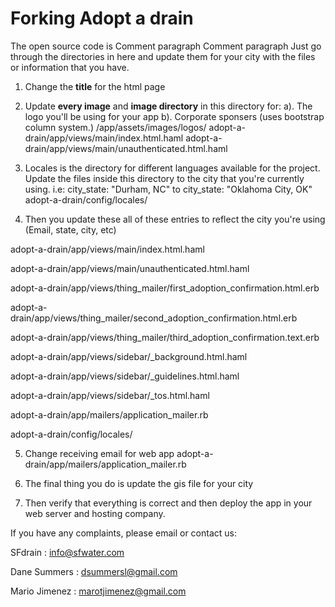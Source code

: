 
# Forking Adopt a drain 


The open source code is Comment paragraph
Comment paragraph
Just go through the directories in here and update them for your city with the files or information that you have. 

1. Change the **__title__** for the html page


2. Update **every image** and **image directory** in this directory for: 
a). The logo you'll be using for your app
b). Corporate sponsers (uses bootstrap column system.)
/app/assets/images/logos/
adopt-a-drain/app/views/main/index.html.haml
adopt-a-drain/app/views/main/unauthenticated.html.haml



3. Locales is the directory for different languages available for the project. Update the files inside this directory to the city that you're currently using.
i.e: city_state: "Durham, NC" to city_state: "Oklahoma City, OK"
adopt-a-drain/config/locales/


4. Then you update these all of these entries to reflect the city you're using 
(Email, state, city, etc)

 adopt-a-drain/app/views/main/index.html.haml

 adopt-a-drain/app/views/main/unauthenticated.html.haml
 
 adopt-a-drain/app/views/thing_mailer/first_adoption_confirmation.html.erb

 adopt-a-drain/app/views/thing_mailer/second_adoption_confirmation.html.erb

 adopt-a-drain/app/views/thing_mailer/third_adoption_confirmation.text.erb

 adopt-a-drain/app/views/sidebar/_background.html.haml

 adopt-a-drain/app/views/sidebar/_guidelines.html.haml

 adopt-a-drain/app/views/sidebar/_tos.html.haml

 adopt-a-drain/app/mailers/application_mailer.rb

 adopt-a-drain/config/locales/


5. Change receiving email for web app 
adopt-a-drain/app/mailers/application_mailer.rb


6. The final thing you do is update the gis file for your city


7. Then verify that everything is correct and then deploy the app in your web server and hosting company. 


If you have any complaints, please email or contact us:

SFdrain : info@sfwater.com

Dane Summers : dsummersl@gmail.com

Mario Jimenez : marotjimenez@gmail.com
